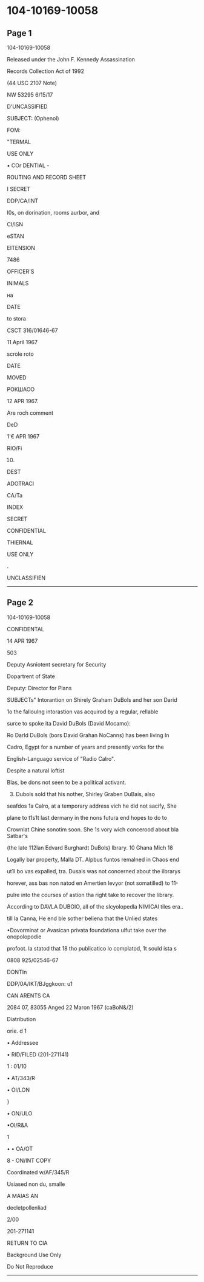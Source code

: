 # 104-10169-10058

## Page 1

104-10169-10058

Released under the John F. Kennedy Assassination

Records Collection Act of 1992

(44 USC 2107 Note)

NW 53295 6/15/17

D'UNCASSIFIED

SUBJECT: (Ophenol)

FOM:

"TERMAL

USE ONLY

• COr DENTIAL -

ROUTING AND RECORD SHEET

I SECRET

DDP/CA/INT

I0s, on dorination, rooms aurbor, and

CI/ISN

eSTAN

EITENSION

7486

OFFICER'S

INIMALS

на

DATE

to stora

CSCT 316/01646-67

11 April 1967

scrole roto

DATE

MOVED

РОКШАОО

12 APR 1967.

Are roch comment

DeD

1'€ APR 1967

RIO/Fi

10.

DEST

ADOTRACI

CA/Ta

INDEX

SECRET

CONFIDENTIAL

THIERNAL

USE ONLY

.

UNCLASSIFIEN

---

## Page 2

104-10169-10058

CONFIDENTAL

14 APR 1967

503

Deputy Asniotent secretary for Security

Dopartrent of State

Deputy: Director for Plans

SUBJECTs" Intorantion on Shirely Graham DuBols and her son Darid

1o the falloulng intorastion vas acquirod by a regular, rellable

surce to spoke ita David DuBols (David Mocamo):

Ro Darld DuBols (bors David Grahan NoCanns) has been living In

Cadro, Egypt for a number of years and presently vorks for the

English-Languago service of "Radio Calro".

Despite a natural loftist

Blas, be dons not seen to be a political activant.

3. Dubols sold that his nother, Shirley Graben DuBais, also

seafdos 1a Calro, at a temporary address vich he did not sacify, She

plane to t1s1t last dermany in the nons futura end hopes to do to

Crownlat Chine sonotim soon. She 1s vory wich concerood about bla Satbar's

(the late 112lan Edvard Burghardt DuBols) Ibrary. 10 Ghana Mich 18

Logally bar property, Malla DT. Alpbus funtos remalned in Chaos end

ut1l bo vas expalled, tra. Dusals was not concerned about the ilbrarys

horever, ass bas non natod en Amertien levyor (not somatilled) to 11-

pulre into the courses of astion tha right take to recover the library.

According to DAVLA DUBOlO, all of the sIcyolopedla NIMICAl tiles era..

till la Canna, He end ble sother beliena that the Unlied states

•Dovorminat or Avasican privata foundationa ulfut take over the onopolopodie

profoot. la statod that 18 tho publicatico lo complatod, 1t sould ista s

0808 925/02546-67

DONTIn

DDP/0A/IKT/BJggkoon: u1

CAN ARENTS CA

2084 07, 83055 Anged 22 Maron 1967 (caBoN&/2)

Diatribution

orie. d 1

• Addressee

• RID/FILED (201-271141)

1 : 01/10

• AT/343/R

• OI/LON

}

• ON/ULO

•OI/R&A

1

• • OA/OT

8 - ON/INT COPY

Coordinated w/AF/345/R

Usiased non du, smalle

A MAIAS AN

decletpollenliad

2/00

201-271141

RETURN TO CIA

Background Use Only

Do Not Reproduce

---

